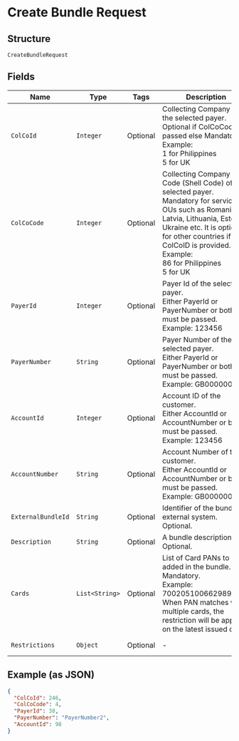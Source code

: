
# Create Bundle Request

## Structure

`CreateBundleRequest`

## Fields

| Name | Type | Tags | Description | Getter | Setter |
|  --- | --- | --- | --- | --- | --- |
| `ColCoId` | `Integer` | Optional | Collecting Company Id of the selected payer.<br>Optional if ColCoCode is passed else Mandatory.<br>Example:<br>1 for Philippines<br>5 for UK | Integer getColCoId() | setColCoId(Integer colCoId) |
| `ColCoCode` | `Integer` | Optional | Collecting Company Code (Shell Code) of the selected payer.<br>Mandatory for serviced OUs such as Romania, Latvia, Lithuania, Estonia, Ukraine etc. It is optional for other countries if ColCoID is provided.<br>Example:<br>86 for Philippines<br>5 for UK | Integer getColCoCode() | setColCoCode(Integer colCoCode) |
| `PayerId` | `Integer` | Optional | Payer Id of the selected payer.<br>Either PayerId or PayerNumber or both must be passed.<br>Example: 123456 | Integer getPayerId() | setPayerId(Integer payerId) |
| `PayerNumber` | `String` | Optional | Payer Number of the selected payer.<br>Either PayerId or PayerNumber or both must be passed.<br>Example: GB000000123 | String getPayerNumber() | setPayerNumber(String payerNumber) |
| `AccountId` | `Integer` | Optional | Account ID of the customer.<br>Either AccountId or AccountNumber or both must be passed.<br>Example: 123456 | Integer getAccountId() | setAccountId(Integer accountId) |
| `AccountNumber` | `String` | Optional | Account Number of the customer.<br>Either AccountId or AccountNumber or both must be passed.<br>Example: GB000000123 | String getAccountNumber() | setAccountNumber(String accountNumber) |
| `ExternalBundleId` | `String` | Optional | Identifier of the bundle in external system.<br>Optional. | String getExternalBundleId() | setExternalBundleId(String externalBundleId) |
| `Description` | `String` | Optional | A bundle description.<br>Optional. | String getDescription() | setDescription(String description) |
| `Cards` | `List<String>` | Optional | List of Card PANs to be added in the bundle.<br>Mandatory.<br>Example: 7002051006629890645<br>When PAN matches with multiple cards, the restriction will be applied on the latest issued card. | List<String> getCards() | setCards(List<String> cards) |
| `Restrictions` | `Object` | Optional | - | Object getRestrictions() | setRestrictions(Object restrictions) |

## Example (as JSON)

```json
{
  "ColCoId": 246,
  "ColCoCode": 4,
  "PayerId": 38,
  "PayerNumber": "PayerNumber2",
  "AccountId": 98
}
```

